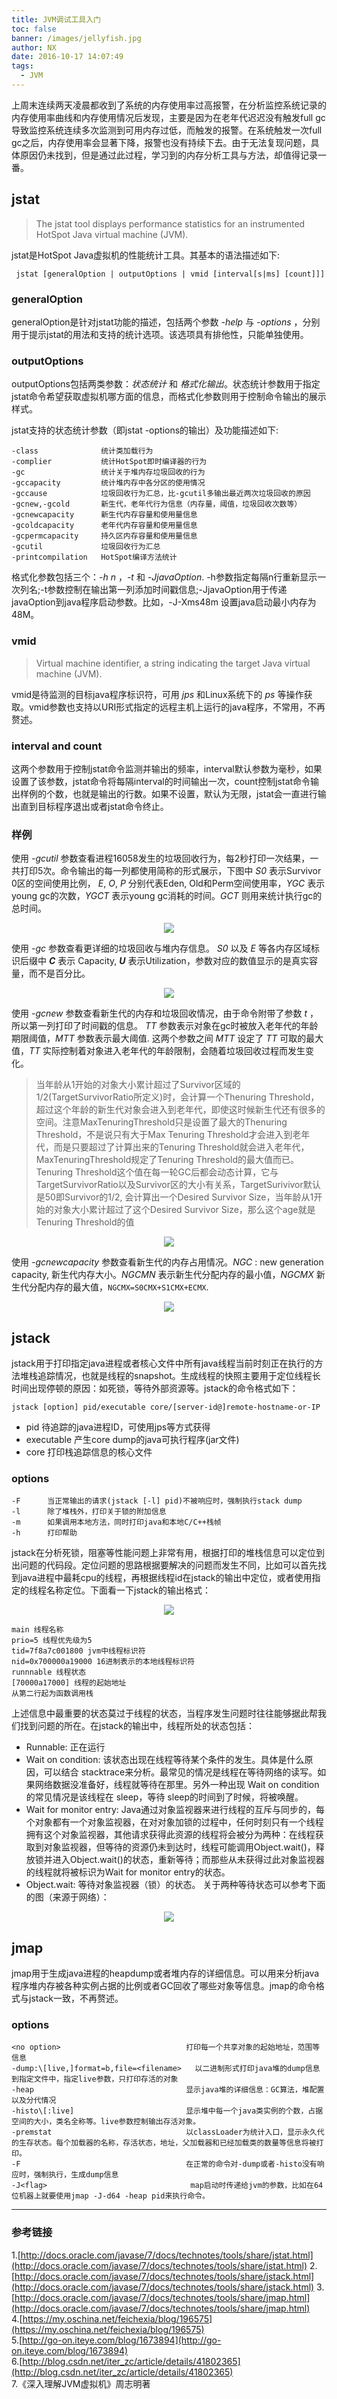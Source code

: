 ```yaml
---
title: JVM调试工具入门
toc: false
banner: /images/jellyfish.jpg
author: NX
date: 2016-10-17 14:07:49
tags:
  - JVM
---
```


上周末连续两天凌晨都收到了系统的内存使用率过高报警，在分析监控系统记录的内存使用率曲线和内存使用情况后发现，主要是因为在老年代迟迟没有触发full gc导致监控系统连续多次监测到可用内存过低，而触发的报警。在系统触发一次full gc之后，内存使用率会显著下降，报警也没有持续下去。由于无法复现问题，具体原因仍未找到，但是通过此过程，学习到的内存分析工具与方法，却值得记录一番。

<!-- more -->

## jstat
> The jstat tool displays performance statistics for an instrumented HotSpot Java virtual machine (JVM).  

jstat是HotSpot Java虚拟机的性能统计工具。其基本的语法描述如下:

	 jstat [generalOption | outputOptions | vmid [interval[s|ms] [count]]]

### generalOption
generalOption是针对jstat功能的描述，包括两个参数 _-help_  与 _-options_ ，分别用于提示jstat的用法和支持的统计选项。该选项具有排他性，只能单独使用。

### outputOptions
outputOptions包括两类参数：_状态统计_ 和 _格式化输出_。状态统计参数用于指定jstat命令希望获取虚拟机哪方面的信息，而格式化参数则用于控制命令输出的展示样式。

jstat支持的状态统计参数（即jstat -options的输出）及功能描述如下:

	-class              统计类加载行为
	-complier           统计HotSpot即时编译器的行为
	-gc                 统计关于堆内存垃圾回收的行为
	-gccapacity         统计堆内存中各分区的使用情况
	-gccause            垃圾回收行为汇总，比-gcutil多输出最近两次垃圾回收的原因
	-gcnew,-gcold       新生代，老年代行为信息（内存量，阈值，垃圾回收次数等）
	-gcnewcapacity      新生代内存容量和使用量信息
	-gcoldcapacity      老年代内存容量和使用量信息
	-gcpermcapacity     持久区内存容量和使用量信息
	-gcutil             垃圾回收行为汇总
	-printcompilation   HotSpot编译方法统计

格式化参数包括三个：_-h n_ ，_-t_ 和 _-JjavaOption_. -h参数指定每隔n行重新显示一次列名;-t参数控制在输出第一列添加时间戳信息;-JjavaOption用于传递javaOption到java程序启动参数。比如，-J-Xms48m 设置java启动最小内存为48M。

### vmid
> Virtual machine identifier, a string indicating the target Java virtual machine (JVM).  

vmid是待监测的目标java程序标识符，可用 _jps_ 和Linux系统下的 _ps_ 等操作获取。vmid参数也支持以URI形式指定的远程主机上运行的java程序，不常用，不再赘述。

### interval and count
这两个参数用于控制jstat命令监测并输出的频率，interval默认参数为毫秒，如果设置了该参数，jstat命令将每隔interval的时间输出一次，count控制jstat命令输出样例的个数，也就是输出的行数。如果不设置，默认为无限，jstat会一直进行输出直到目标程序退出或者jstat命令终止。

### 样例
使用 _-gcutil_ 参数查看进程16058发生的垃圾回收行为，每2秒打印一次结果，一共打印5次。命令输出的每一列都使用简称的形式展示，下图中 _S0_ 表示Survivor 0区的空间使用比例， _E_, _O_, _P_ 分别代表Eden, Old和Perm空间使用率，_YGC_ 表示young gc的次数，_YGCT_ 表示young gc消耗的时间。_GCT_ 则用来统计执行gc的总时间。

<div align = center>

![](jstat%20gcutil.jpg)

</div>

使用 _-gc_ 参数查看更详细的垃圾回收与堆内存信息。 _S0_ 以及 _E_ 等各内存区域标识后缀中 _**C**_ 表示 Capacity, _**U**_ 表示Utilization，参数对应的数值显示的是真实容量，而不是百分比。

<div align = center>

![](jstat%20gc.jpg)

</div>

使用 _-gcnew_ 参数查看新生代的内存和垃圾回收情况，由于命令附带了参数 _t_ ，所以第一列打印了时间戳的信息。 _TT_ 参数表示对象在gc时被放入老年代的年龄期限阈值，_MTT_ 参数表示最大阈值. 这两个参数之间 _MTT_ 设定了 _TT_ 可取的最大值，_TT_ 实际控制着对象进入老年代的年龄限制，会随着垃圾回收过程而发生变化。

> 当年龄从1开始的对象大小累计超过了Survivor区域的1/2(TargetSurvivorRatio所定义)时，会计算一个Thenuring Threshold，超过这个年龄的新生代对象会进入到老年代，即使这时候新生代还有很多的空间。注意MaxTenuringThreshold只是设置了最大的Thenuring Threshold，不是说只有大于Max Tenuring Threshold才会进入到老年代，而是只要超过了计算出来的Tenuring Threshold就会进入老年代，MaxTenuringThreshold规定了Tenuring Threshold的最大值而已。Tenuring Threshold这个值在每一轮GC后都会动态计算，它与TargetSurvivorRatio以及Survivor区的大小有关系，TargetSurivivor默认是50即Survivor的1/2, 会计算出一个Desired Survivor Size，当年龄从1开始的对象大小累计超过了这个Desired Survivor Size，那么这个age就是Tenuring Threshold的值

<div align = center>

![](jstat%20gcnew.jpg)

</div>

使用 _-gcnewcapacity_ 参数查看新生代的内存占用情况。_NGC_ : new generation capacity, 新生代内存大小。_NGCMN_ 表示新生代分配内存的最小值，_NGCMX_ 新生代分配内存的最大值，`NGCMX=S0CMX+S1CMX+ECMX`.

<div align = center>

![](jstat%20gcnewcapacity.jpg)

</div>


## jstack

jstack用于打印指定java进程或者核心文件中所有java线程当前时刻正在执行的方法堆栈追踪情况，也就是线程的snapshot。生成线程的快照主要用于定位线程长时间出现停顿的原因：如死锁，等待外部资源等。jstack的命令格式如下：

	jstack [option] pid/executable core/[server-id@]remote-hostname-or-IP

- pid
待追踪的java进程ID，可使用jps等方式获得
- executable
产生core dump的java可执行程序(jar文件)
- core
打印栈追踪信息的核心文件

### options
	-F      当正常输出的请求(jstack [-l] pid)不被响应时，强制执行stack dump
	-l      除了堆栈外，打印关于锁的附加信息
	-m      如果调用本地方法，同时打印java和本地C/C++栈帧
	-h      打印帮助

jstack在分析死锁，阻塞等性能问题上非常有用，根据打印的堆栈信息可以定位到出问题的代码段。定位问题的思路根据要解决的问题而发生不同，比如可以首先找到java进程中最耗cpu的线程，再根据线程id在jstack的输出中定位，或者使用指定的线程名称定位。下面看一下jstack的输出格式：

<div align = center>

![](jstack.jpg)

</div>

	main 线程名称
	prio=5 线程优先级为5
	tid=7f8a7c001800 jvm中线程标识符
	nid=0x700000a19000 16进制表示的本地线程标识符
	runnnable 线程状态
	[70000a17000] 线程的起始地址
	从第二行起为函数调用栈

上述信息中最重要的状态莫过于线程的状态，当程序发生问题时往往能够据此帮我们找到问题的所在。在jstack的输出中，线程所处的状态包括：

- Runnable: 正在运行  
- Wait on condition: 该状态出现在线程等待某个条件的发生。具体是什么原因，可以结合 stacktrace来分析。最常见的情况是线程在等待网络的读写。如果网络数据没准备好，线程就等待在那里。另外一种出现 Wait on condition的常见情况是该线程在 sleep，等待 sleep的时间到了时候，将被唤醒。
- Wait for monitor entry: Java通过对象监视器来进行线程的互斥与同步的，每个对象都有一个对象监视器，在对对象加锁的过程中，任何时刻只有一个线程拥有这个对象监视器，其他请求获得此资源的线程将会被分为两种：在线程获取到对象监视器，但等待的资源仍未到达时，线程可能调用Object.wait()，释放锁并进入Object.wait()的状态，重新等待；而那些从未获得过此对象监视器的线程就将被标识为Wait for monitor entry的状态。
- Object.wait: 等待对象监视器（锁）的状态。
关于两种等待状态可以参考下面的图（来源于网络）：  

<div align = center>

![](waitstate.jpg)

</div>

## jmap

jmap用于生成java进程的heapdump或者堆内存的详细信息。可以用来分析java程序堆内存被各种实例占据的比例或者GC回收了哪些对象等信息。jmap的命令格式与jstack一致，不再赘述。

### options
	<no option>                            打印每一个共享对象的起始地址，范围等信息
	-dump:\[live,]format=b,file=<filename>   以二进制形式打印java堆的dump信息到指定文件中，指定live参数，只打印存活的对象
	-heap                                  显示java堆的详细信息：GC算法，堆配置以及分代情况
	-histo\[:live]                         显示堆中每一个java类实例的个数，占据空间的大小，类名全称等。live参数控制输出存活对象。
	-premstat                              以classLoader为统计入口，显示永久代的生存状态。每个加载器的名称，存活状态，地址，父加载器和已经加载类的数量等信息将被打印。
	-F                                     在正常的命令对-dump或者-histo没有响应时，强制执行，生成dump信息
	-J<flag>                                map启动时传递给jvm的参数，比如在64位机器上就要使用jmap -J-d64 -heap pid来执行命令。

---

### 参考链接
1.[http://docs.oracle.com/javase/7/docs/technotes/tools/share/jstat.html](http://docs.oracle.com/javase/7/docs/technotes/tools/share/jstat.html)
2.[http://docs.oracle.com/javase/7/docs/technotes/tools/share/jstack.html](http://docs.oracle.com/javase/7/docs/technotes/tools/share/jstack.html)
3.[http://docs.oracle.com/javase/7/docs/technotes/tools/share/jmap.html](http://docs.oracle.com/javase/7/docs/technotes/tools/share/jmap.html)  
4.[https://my.oschina.net/feichexia/blog/196575](https://my.oschina.net/feichexia/blog/196575)  
5.[http://go-on.iteye.com/blog/1673894](http://go-on.iteye.com/blog/1673894)  
6.[http://blog.csdn.net/iter_zc/article/details/41802365](http://blog.csdn.net/iter_zc/article/details/41802365)  
7.《深入理解JVM虚拟机》周志明著
